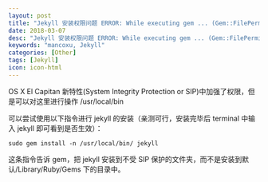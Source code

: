 ```yaml
---
layout: post
title: "Jekyll 安装权限问题 ERROR: While executing gem ... (Gem::FilePermissionError)"
date: 2018-03-07
desc: "Jekyll 安装权限问题 ERROR: While executing gem ... (Gem::FilePermissionError)"
keywords: "mancoxu, Jekyll"
categories: [Other]
tags: [Jekyll]
icon: icon-html
---
```


OS X El Capitan 新特性(System Integrity Protection or SIP)中加强了权限，但是可以对这里进行操作 /usr/local/bin

可以尝试使用以下指令进行 jekyll 的安装（亲测可行，安装完毕后 terminal 中输入 jekyll 即可看到是否生效）：

```
sudo gem install -n /usr/local/bin/ jekyll
```

这条指令告诉 gem，把 jekyll 安装到不受 SIP 保护的文件夹，而不是安装到默认/Library/Ruby/Gems 下的目录中。
